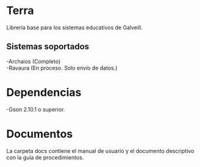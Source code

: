# Terra
Librería base para los sistemas educativos de Galveill.

## Sistemas soportados
-Archaios (Completo)<br>
-Ravaura (En proceso. Solo envío de datos.)

# Dependencias
-Gson 2.10.1 o superior.

# Documentos
La carpeta docs contiene el manual de usuario y el documento descriptivo con la guía de procedimientos.